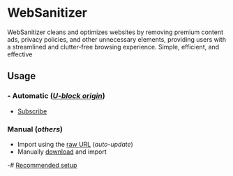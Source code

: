 # WebSanitizer
WebSanitizer cleans and optimizes websites by removing premium content ads, privacy policies, and other unnecessary elements, providing users with a streamlined and clutter-free browsing experience. Simple, efficient, and effective

## Usage
### - Automatic (*[U-block origin](https://ublockorigin.com)*)
  - [Subscribe](https://subscribe.adblockplus.org/?location=https://raw.githubusercontent.com/DestroyerBDT/WebSanitizer/refs/heads/main/WebSanitizer.txt&title=WebSanitizer)
### Manual (*others*)
  - Import using the [raw URL](https://raw.githubusercontent.com/DestroyerBDT/WebSanitizer/refs/heads/main/WebSanitizer.txt) (*auto-update*)
  - Manually [download](blob:https://github.com/bcd9d5dc-cd59-4206-bc08-0abac5912151) and import

-# [Recommended setup](https://github.com/yokoffing/filterlists)
